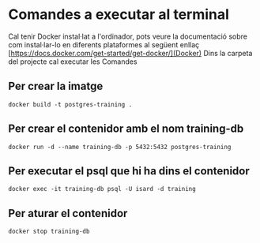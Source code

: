 # Comandes a executar al terminal
Cal tenir Docker instal·lat a l'ordinador, pots veure la documentació sobre com instal·lar-lo en diferents plataformes al següent enllaç
[https://docs.docker.com/get-started/get-docker/](Docker)
Dins la carpeta del projecte cal executar les Comandes
## Per crear la imatge
`docker build -t postgres-training .`
## Per crear el contenidor amb el nom training-db 
`docker run -d --name training-db -p 5432:5432 postgres-training`

## Per executar el psql que hi ha dins el contenidor
`docker exec -it training-db psql -U isard -d training`

## Per aturar el contenidor
`docker stop training-db`